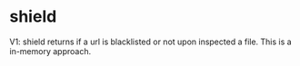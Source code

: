 # shield

V1:
shield returns if a url is blacklisted or not upon inspected a file. This is a in-memory approach. 
